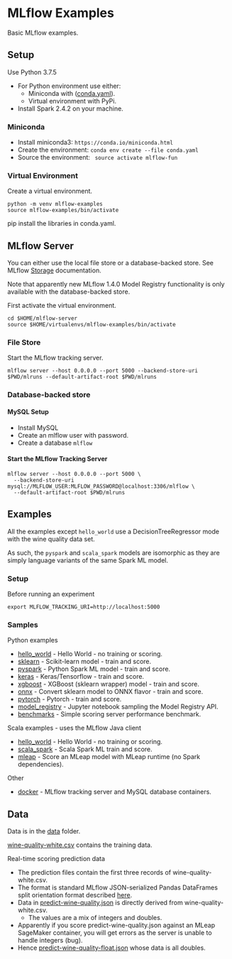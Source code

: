 # MLflow Examples

Basic MLflow examples.

## Setup

Use Python 3.7.5

* For Python environment use either:
  * Miniconda with ([conda.yaml](conda.yaml)).
  * Virtual environment with PyPi.
* Install Spark 2.4.2 on your machine.

### Miniconda

* Install miniconda3: ``https://conda.io/miniconda.html``
* Create the environment: ``conda env create --file conda.yaml``
* Source the environment: `` source activate mlflow-fun``

### Virtual Environment

Create a virtual environment.
```
python -m venv mlflow-examples
source mlflow-examples/bin/activate
```

pip install the libraries in conda.yaml.

## MLflow Server

You can either use the local file store or a database-backed store. 
See MLflow [Storage](https://mlflow.org/docs/latest/tracking.html#storage) documentation.

Note that apparently new MLflow 1.4.0 Model Registry functionality is only available with the database-backed store.

First activate the virtual environment.
```
cd $HOME/mlflow-server
source $HOME/virtualenvs/mlflow-examples/bin/activate
```


### File Store

Start the MLflow tracking server.

```
mlflow server --host 0.0.0.0 --port 5000 --backend-store-uri $PWD/mlruns --default-artifact-root $PWD/mlruns
```

### Database-backed store

#### MySQL Setup
* Install MySQL
* Create an mlflow user with password.
* Create a database `mlflow` 

#### Start the MLflow Tracking Server
```
mlflow server --host 0.0.0.0 --port 5000 \
  --backend-store-uri mysql://MLFLOW_USER:MLFLOW_PASSWORD@localhost:3306/mlflow \
  --default-artifact-root $PWD/mlruns  
```

## Examples

All the examples except `hello_world` use a DecisionTreeRegressor mode with the  wine quality data set.

As such, the `pyspark` and `scala_spark` models are isomorphic as they are simply language variants of the same Spark ML model.

### Setup
Before running an experiment
```
export MLFLOW_TRACKING_URI=http://localhost:5000
```

### Samples

Python examples
* [hello_world](hello_world) - Hello World - no training or scoring.
* [sklearn](sklearn) - Scikit-learn model - train and score.
* [pyspark](pyspark) - Python Spark ML model - train and score.
* [keras](keras) - Keras/Tensorflow - train and score.
* [xgboost](xgboost) - XGBoost (sklearn wrapper) model - train and score.
* [onnx](onnx) - Convert sklearn model to ONNX flavor - train and score.
* [pytorch](pytorch) - Pytorch  - train and score.
* [model_registry](model_registry) - Jupyter notebook sampling the Model Registry API.
* [benchmarks](benchmarks) - Simple scoring server performance benchmark.

Scala examples - uses the MLflow Java client
* [hello_world](scala_spark/README.md#hello_world) - Hello World - no training or scoring.
* [scala_spark](scala_spark/) - Scala Spark ML train and score.
* [mleap](mleap) - Score an MLeap model with MLeap runtime (no Spark dependencies).

Other
* [docker](docker) - MLflow tracking server and MySQL database containers.

## Data

Data is in the [data](data) folder.

[wine-quality-white.csv](data/wine-quality-white.csv) contains the training data.

Real-time scoring prediction data
* The prediction files contain the first three records of wine-quality-white.csv. 
* The format is standard MLflow JSON-serialized Pandas DataFrames split orientation format described [here](https://mlflow.org/docs/latest/models.html#deploy-mlflow-models).
* Data in [predict-wine-quality.json](data/predict-wine-quality.json) is directly derived from wine-quality-white.csv.
  * The values are a mix of integers and doubles.
* Apparently if you score predict-wine-quality.json against an MLeap SageMaker container, you will get errors as the server is unable to handle integers (bug).
* Hence [predict-wine-quality-float.json](data/predict-wine-quality-float.json) whose data is all doubles.

